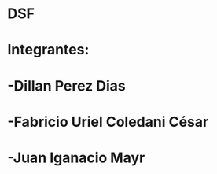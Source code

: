 # DSF

# Integrantes:
#   -Dillan Perez Dias
#   -Fabricio Uriel Coledani César
#   -Juan Iganacio Mayr